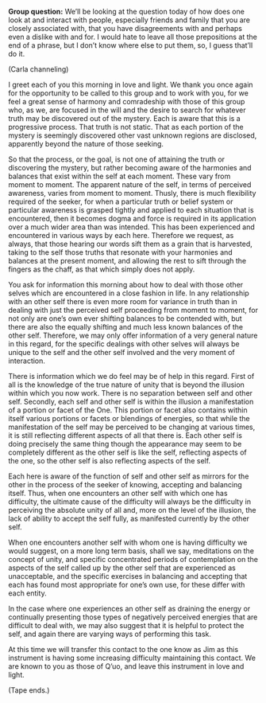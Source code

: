 <p class="group-question"><strong>Group question:</strong> We’ll be looking at the question today of how does one look at and interact with people, especially friends and family that you are closely associated with, that you have disagreements with and perhaps even a dislike with and for. I would hate to leave all those prepositions at the end of a phrase, but I don’t know where else to put them, so, I guess that’ll do it.</p>
<p class="channel-type">(Carla channeling)</p>
<p>I greet each of you this morning in love and light. We thank you once again for the opportunity to be called to this group and to work with you, for we feel a great sense of harmony and comradeship with those of this group who, as we, are focused in the will and the desire to search for whatever truth may be discovered out of the mystery. Each is aware that this is a progressive process. That truth is not static. That as each portion of the mystery is seemingly discovered other vast unknown regions are disclosed, apparently beyond the nature of those seeking.</p>
<p>So that the process, or the goal, is not one of attaining the truth or discovering the mystery, but rather becoming aware of the harmonies and balances that exist within the self at each moment. These vary from moment to moment. The apparent nature of the self, in terms of perceived awareness, varies from moment to moment. Thusly, there is much flexibility required of the seeker, for when a particular truth or belief system or particular awareness is grasped tightly and applied to each situation that is encountered, then it becomes dogma and force is required in its application over a much wider area than was intended. This has been experienced and encountered in various ways by each here. Therefore we request, as always, that those hearing our words sift them as a grain that is harvested, taking to the self those truths that resonate with your harmonies and balances at the present moment, and allowing the rest to sift through the fingers as the chaff, as that which simply does not apply.</p>
<p>You ask for information this morning about how to deal with those other selves which are encountered in a close fashion in life. In any relationship with an other self there is even more room for variance in truth than in dealing with just the perceived self proceeding from moment to moment, for not only are one’s own ever shifting balances to be contended with, but there are also the equally shifting and much less known balances of the other self. Therefore, we may only offer information of a very general nature in this regard, for the specific dealings with other selves will always be unique to the self and the other self involved and the very moment of interaction.</p>
<p>There is information which we do feel may be of help in this regard. First of all is the knowledge of the true nature of unity that is beyond the illusion within which you now work. There is no separation between self and other self. Secondly, each self and other self is within the illusion a manifestation of a portion or facet of the One. This portion or facet also contains within itself various portions or facets or blendings of energies, so that while the manifestation of the self may be perceived to be changing at various times, it is still reflecting different aspects of all that there is. Each other self is doing precisely the same thing though the appearance may seem to be completely different as the other self is like the self, reflecting aspects of the one, so the other self is also reflecting aspects of the self.</p>
<p>Each here is aware of the function of self and other self as mirrors for the other in the process of the seeker of knowing, accepting and balancing itself. Thus, when one encounters an other self with which one has difficulty, the ultimate cause of the difficulty will always be the difficulty in perceiving the absolute unity of all and, more on the level of the illusion, the lack of ability to accept the self fully, as manifested currently by the other self.</p>
<p>When one encounters another self with whom one is having difficulty we would suggest, on a more long term basis, shall we say, meditations on the concept of unity, and specific concentrated periods of contemplation on the aspects of the self called up by the other self that are experienced as unacceptable, and the specific exercises in balancing and accepting that each has found most appropriate for one’s own use, for these differ with each entity.</p>
<p>In the case where one experiences an other self as draining the energy or continually presenting those types of negatively perceived energies that are difficult to deal with, we may also suggest that it is helpful to protect the self, and again there are varying ways of performing this task.</p>
<p>At this time we will transfer this contact to the one know as Jim as this instrument is having some increasing difficulty maintaining this contact. We are known to you as those of Q’uo, and leave this instrument in love and light.</p>
<p class="comment">(Tape ends.)</p>